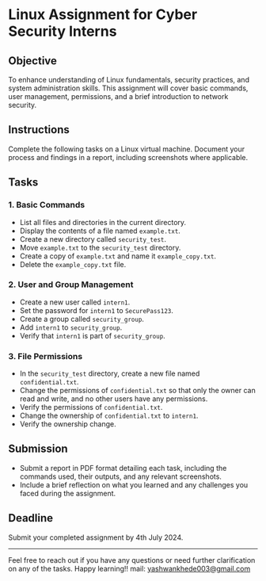 # Linux Assignment for Cyber Security Interns

## Objective
To enhance understanding of Linux fundamentals, security practices, and system administration skills. This assignment will cover basic commands, user management, permissions, and a brief introduction to network security.

## Instructions
Complete the following tasks on a Linux virtual machine. Document your process and findings in a report, including screenshots where applicable.

## Tasks

### 1. Basic Commands
- List all files and directories in the current directory.
- Display the contents of a file named `example.txt`.
- Create a new directory called `security_test`.
- Move `example.txt` to the `security_test` directory.
- Create a copy of `example.txt` and name it `example_copy.txt`.
- Delete the `example_copy.txt` file.

### 2. User and Group Management
- Create a new user called `intern1`.
- Set the password for `intern1` to `SecurePass123`.
- Create a group called `security_group`.
- Add `intern1` to `security_group`.
- Verify that `intern1` is part of `security_group`.

### 3. File Permissions
- In the `security_test` directory, create a new file named `confidential.txt`.
- Change the permissions of `confidential.txt` so that only the owner can read and write, and no other users have any permissions.
- Verify the permissions of `confidential.txt`.
- Change the ownership of `confidential.txt` to `intern1`.
- Verify the ownership change.

## Submission
- Submit a report in PDF format detailing each task, including the commands used, their outputs, and any relevant screenshots.
- Include a brief reflection on what you learned and any challenges you faced during the assignment.

## Deadline
Submit your completed assignment by 4th July 2024.

---

Feel free to reach out if you have any questions or need further clarification on any of the tasks. Happy learning!!
mail: yashwankhede003@gmail.com
